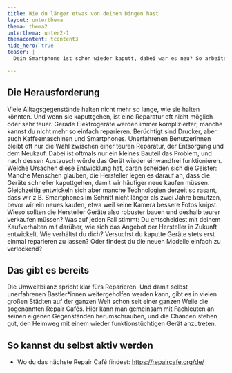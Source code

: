 ```yaml
---
title: Wie du länger etwas von deinen Dingen hast
layout: unterthema
thema: thema2
unterthema: unter2-1
themacontent: tcontent3
hide_hero: true
teaser: |
  Dein Smartphone ist schon wieder kaputt, dabei war es neu? So arbeitest du daran, dass das seltener wird.

---
```


## Die Herausforderung
Viele Alltagsgegenstände halten nicht mehr so lange, wie sie halten könnten. Und wenn sie kaputtgehen, ist eine Reparatur oft nicht möglich oder sehr teuer. Gerade Elektrogeräte werden immer komplizierter; manche kannst du nicht mehr so einfach reparieren. Berüchtigt sind Drucker, aber auch Kaffeemaschinen und Smartphones. Unerfahrenen Benutzerinnen bleibt oft nur die Wahl zwischen einer teuren Reparatur, der Entsorgung und dem Neukauf. Dabei ist oftmals nur ein kleines Bauteil das Problem, und nach dessen Austausch würde das Gerät wieder einwandfrei funktionieren. Welche Ursachen diese Entwicklung hat, daran scheiden sich die Geister: Manche Menschen glauben, die Hersteller legen es darauf an, dass die Geräte schneller kaputtgehen, damit wir häufiger neue kaufen müssen. Gleichzeitig entwickeln sich aber manche Technologien derzeit so rasant, dass wir z.B. Smartphones im Schnitt nicht länger als zwei Jahre benutzen, bevor wir ein neues kaufen, etwa weil seine Kamera bessere Fotos knipst. Wieso sollten die Hersteller Geräte also robuster bauen und deshalb teurer verkaufen müssen? Was auf jeden Fall stimmt: Du entscheidest mit deinem Kaufverhalten mit darüber, wie sich das Angebot der Hersteller in Zukunft entwickelt. Wie verhältst du dich? Versuchst du kaputte Geräte stets erst einmal reparieren zu lassen? Oder findest du die neuen Modelle einfach zu verlockend?

## Das gibt es bereits
Die Umweltbilanz spricht klar fürs Reparieren. Und damit selbst unerfahrenen Bastler\*innen weitergeholfen werden kann, gibt es in vielen großen Städten auf der ganzen Welt schon seit einer ganzen Weile die sogenannten Repair Cafés. Hier kann man gemeinsam mit Fachleuten an seinen eigenen Gegenständen herumschrauben, und die Chancen stehen gut, den Heimweg mit einem wieder funktionstüchtigen Gerät anzutreten.

## So kannst du selbst aktiv werden
* Wo du das nächste Repair Café findest: https://repaircafe.org/de/